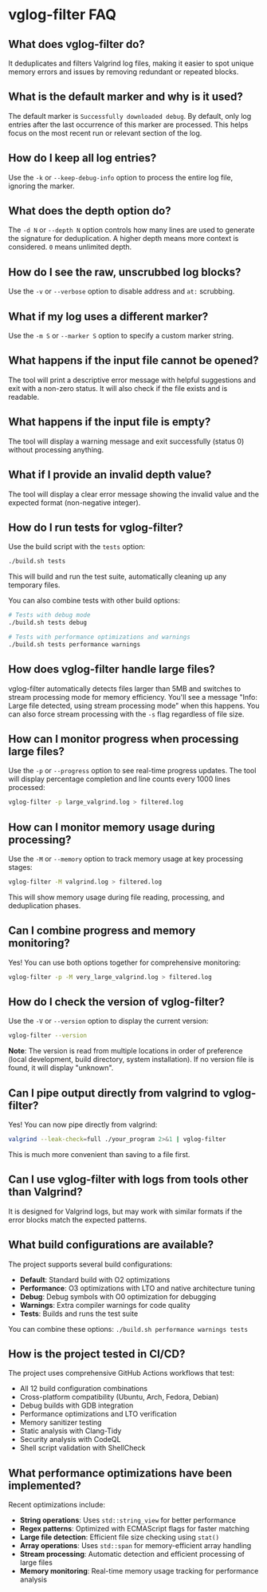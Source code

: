 # vglog-filter FAQ

## What does vglog-filter do?
It deduplicates and filters Valgrind log files, making it easier to spot unique memory errors and issues by removing redundant or repeated blocks.

## What is the default marker and why is it used?
The default marker is `Successfully downloaded debug`. By default, only log entries after the last occurrence of this marker are processed. This helps focus on the most recent run or relevant section of the log.

## How do I keep all log entries?
Use the `-k` or `--keep-debug-info` option to process the entire log file, ignoring the marker.

## What does the depth option do?
The `-d N` or `--depth N` option controls how many lines are used to generate the signature for deduplication. A higher depth means more context is considered. `0` means unlimited depth.

## How do I see the raw, unscrubbed log blocks?
Use the `-v` or `--verbose` option to disable address and `at:` scrubbing.

## What if my log uses a different marker?
Use the `-m S` or `--marker S` option to specify a custom marker string.

## What happens if the input file cannot be opened?
The tool will print a descriptive error message with helpful suggestions and exit with a non-zero status. It will also check if the file exists and is readable.

## What happens if the input file is empty?
The tool will display a warning message and exit successfully (status 0) without processing anything.

## What if I provide an invalid depth value?
The tool will display a clear error message showing the invalid value and the expected format (non-negative integer).

## How do I run tests for vglog-filter?
Use the build script with the `tests` option:
```sh
./build.sh tests
```
This will build and run the test suite, automatically cleaning up any temporary files.

You can also combine tests with other build options:
```sh
# Tests with debug mode
./build.sh tests debug

# Tests with performance optimizations and warnings
./build.sh tests performance warnings
```

## How does vglog-filter handle large files?
vglog-filter automatically detects files larger than 5MB and switches to stream processing mode for memory efficiency. You'll see a message "Info: Large file detected, using stream processing mode" when this happens. You can also force stream processing with the `-s` flag regardless of file size.

## How can I monitor progress when processing large files?
Use the `-p` or `--progress` option to see real-time progress updates. The tool will display percentage completion and line counts every 1000 lines processed:
```sh
vglog-filter -p large_valgrind.log > filtered.log
```

## How can I monitor memory usage during processing?
Use the `-M` or `--memory` option to track memory usage at key processing stages:
```sh
vglog-filter -M valgrind.log > filtered.log
```
This will show memory usage during file reading, processing, and deduplication phases.

## Can I combine progress and memory monitoring?
Yes! You can use both options together for comprehensive monitoring:
```sh
vglog-filter -p -M very_large_valgrind.log > filtered.log
```

## How do I check the version of vglog-filter?
Use the `-V` or `--version` option to display the current version:
```sh
vglog-filter --version
```

**Note**: The version is read from multiple locations in order of preference (local development, build directory, system installation). If no version file is found, it will display "unknown".

## Can I pipe output directly from valgrind to vglog-filter?
Yes! You can now pipe directly from valgrind:
```sh
valgrind --leak-check=full ./your_program 2>&1 | vglog-filter
```
This is much more convenient than saving to a file first.

## Can I use vglog-filter with logs from tools other than Valgrind?
It is designed for Valgrind logs, but may work with similar formats if the error blocks match the expected patterns.

## What build configurations are available?
The project supports several build configurations:
- **Default**: Standard build with O2 optimizations
- **Performance**: O3 optimizations with LTO and native architecture tuning
- **Debug**: Debug symbols with O0 optimization for debugging
- **Warnings**: Extra compiler warnings for code quality
- **Tests**: Builds and runs the test suite

You can combine these options: `./build.sh performance warnings tests`

## How is the project tested in CI/CD?
The project uses comprehensive GitHub Actions workflows that test:
- All 12 build configuration combinations
- Cross-platform compatibility (Ubuntu, Arch, Fedora, Debian)
- Debug builds with GDB integration
- Performance optimizations and LTO verification
- Memory sanitizer testing
- Static analysis with Clang-Tidy
- Security analysis with CodeQL
- Shell script validation with ShellCheck

## What performance optimizations have been implemented?
Recent optimizations include:
- **String operations**: Uses `std::string_view` for better performance
- **Regex patterns**: Optimized with ECMAScript flags for faster matching
- **Large file detection**: Efficient file size checking using `stat()`
- **Array operations**: Uses `std::span` for memory-efficient array handling
- **Stream processing**: Automatic detection and efficient processing of large files
- **Memory monitoring**: Real-time memory usage tracking for performance analysis 